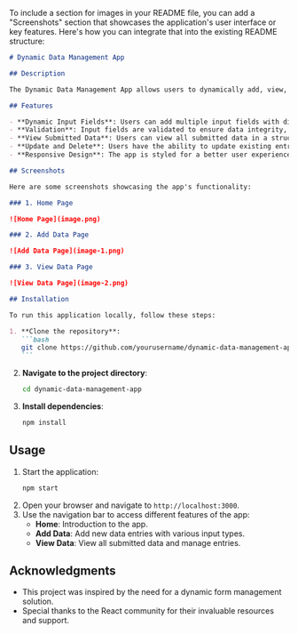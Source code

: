To include a section for images in your README file, you can add a "Screenshots" section that showcases the application's user interface or key features. Here's how you can integrate that into the existing README structure:

````markdown
# Dynamic Data Management App

## Description

The Dynamic Data Management App allows users to dynamically add, view, update, and delete various data entries with multiple input types (text, email, number, select, checkbox). This application is built with React and provides a user-friendly interface for managing data effectively.

## Features

- **Dynamic Input Fields**: Users can add multiple input fields with different types based on their needs.
- **Validation**: Input fields are validated to ensure data integrity, including checks for empty fields and valid email formats.
- **View Submitted Data**: Users can view all submitted data in a structured format, making it easy to track entries.
- **Update and Delete**: Users have the ability to update existing entries and delete those they no longer need.
- **Responsive Design**: The app is styled for a better user experience across various devices.

## Screenshots

Here are some screenshots showcasing the app's functionality:

### 1. Home Page

![Home Page](image.png)

### 2. Add Data Page

![Add Data Page](image-1.png)

### 3. View Data Page

![View Data Page](image-2.png)

## Installation

To run this application locally, follow these steps:

1. **Clone the repository**:
   ```bash
   git clone https://github.com/yourusername/dynamic-data-management-app.git
   ```
````

2. **Navigate to the project directory**:
   ```bash
   cd dynamic-data-management-app
   ```
3. **Install dependencies**:
   ```bash
   npm install
   ```

## Usage

1. Start the application:
   ```bash
   npm start
   ```
2. Open your browser and navigate to `http://localhost:3000`.
3. Use the navigation bar to access different features of the app:
   - **Home**: Introduction to the app.
   - **Add Data**: Add new data entries with various input types.
   - **View Data**: View all submitted data and manage entries.

## Acknowledgments

- This project was inspired by the need for a dynamic form management solution.
- Special thanks to the React community for their invaluable resources and support.
